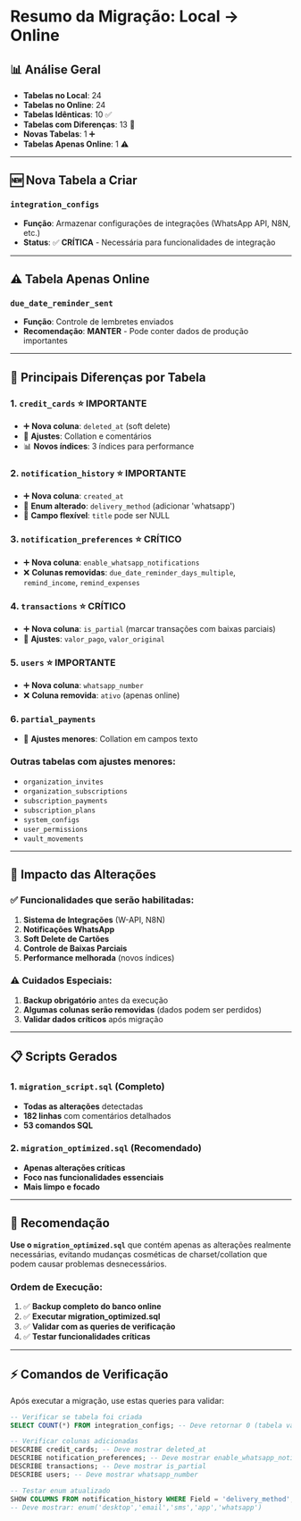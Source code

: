# Resumo da Migração: Local → Online

## 📊 Análise Geral

- **Tabelas no Local**: 24
- **Tabelas no Online**: 24
- **Tabelas Idênticas**: 10 ✅
- **Tabelas com Diferenças**: 13 🔧
- **Novas Tabelas**: 1 ➕
- **Tabelas Apenas Online**: 1 ⚠️

---

## 🆕 Nova Tabela a Criar

### `integration_configs`
- **Função**: Armazenar configurações de integrações (WhatsApp API, N8N, etc.)
- **Status**: ✅ **CRÍTICA** - Necessária para funcionalidades de integração

---

## ⚠️ Tabela Apenas Online

### `due_date_reminder_sent`
- **Função**: Controle de lembretes enviados
- **Recomendação**: **MANTER** - Pode conter dados de produção importantes

---

## 🔧 Principais Diferenças por Tabela

### 1. `credit_cards` ⭐ IMPORTANTE
- ➕ **Nova coluna**: `deleted_at` (soft delete)
- 🔧 **Ajustes**: Collation e comentários
- 📊 **Novos índices**: 3 índices para performance

### 2. `notification_history` ⭐ IMPORTANTE
- ➕ **Nova coluna**: `created_at`
- 🔧 **Enum alterado**: `delivery_method` (adicionar 'whatsapp')
- 🔧 **Campo flexível**: `title` pode ser NULL

### 3. `notification_preferences` ⭐ CRÍTICO
- ➕ **Nova coluna**: `enable_whatsapp_notifications`
- ❌ **Colunas removidas**: `due_date_reminder_days_multiple`, `remind_income`, `remind_expenses`

### 4. `transactions` ⭐ CRÍTICO
- ➕ **Nova coluna**: `is_partial` (marcar transações com baixas parciais)
- 🔧 **Ajustes**: `valor_pago`, `valor_original`

### 5. `users` ⭐ IMPORTANTE
- ➕ **Nova coluna**: `whatsapp_number`
- ❌ **Coluna removida**: `ativo` (apenas online)

### 6. `partial_payments`
- 🔧 **Ajustes menores**: Collation em campos texto

### Outras tabelas com ajustes menores:
- `organization_invites`
- `organization_subscriptions`
- `subscription_payments`
- `subscription_plans`
- `system_configs`
- `user_permissions`
- `vault_movements`

---

## 🚀 Impacto das Alterações

### ✅ Funcionalidades que serão habilitadas:
1. **Sistema de Integrações** (W-API, N8N)
2. **Notificações WhatsApp**
3. **Soft Delete de Cartões**
4. **Controle de Baixas Parciais**
5. **Performance melhorada** (novos índices)

### ⚠️ Cuidados Especiais:
1. **Backup obrigatório** antes da execução
2. **Algumas colunas serão removidas** (dados podem ser perdidos)
3. **Validar dados críticos** após migração

---

## 📋 Scripts Gerados

### 1. `migration_script.sql` (Completo)
- **Todas as alterações** detectadas
- **182 linhas** com comentários detalhados
- **53 comandos SQL**

### 2. `migration_optimized.sql` (Recomendado)
- **Apenas alterações críticas**
- **Foco nas funcionalidades essenciais**
- **Mais limpo e focado**

---

## 🎯 Recomendação

**Use o `migration_optimized.sql`** que contém apenas as alterações realmente necessárias, evitando mudanças cosméticas de charset/collation que podem causar problemas desnecessários.

### Ordem de Execução:
1. ✅ **Backup completo do banco online**
2. ✅ **Executar migration_optimized.sql**
3. ✅ **Validar com as queries de verificação**
4. ✅ **Testar funcionalidades críticas**

---

## ⚡ Comandos de Verificação

Após executar a migração, use estas queries para validar:

```sql
-- Verificar se tabela foi criada
SELECT COUNT(*) FROM integration_configs; -- Deve retornar 0 (tabela vazia)

-- Verificar colunas adicionadas
DESCRIBE credit_cards; -- Deve mostrar deleted_at
DESCRIBE notification_preferences; -- Deve mostrar enable_whatsapp_notifications
DESCRIBE transactions; -- Deve mostrar is_partial
DESCRIBE users; -- Deve mostrar whatsapp_number

-- Testar enum atualizado
SHOW COLUMNS FROM notification_history WHERE Field = 'delivery_method';
-- Deve mostrar: enum('desktop','email','sms','app','whatsapp')
```